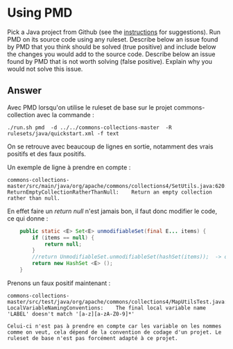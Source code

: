 # Using PMD

Pick a Java project from Github (see the [instructions](../sujet.md) for suggestions). Run PMD on its source code using any ruleset. Describe below an issue found by PMD that you think should be solved (true positive) and include below the changes you would add to the source code. Describe below an issue found by PMD that is not worth solving (false positive). Explain why you would not solve this issue.

## Answer

Avec PMD lorsqu'on utilise le ruleset de base sur le projet commons-collection avec la commande :
```
./run.sh pmd  -d ../../commons-collections-master  -R rulesets/java/quickstart.xml -f text
 ```
 On se retrouve avec beaucoup de lignes en sortie, notamment des vrais positifs et des faux positifs.

 Un exemple de ligne à prendre en compte :
 ```
 commons-collections-master/src/main/java/org/apache/commons/collections4/SetUtils.java:620:    ReturnEmptyCollectionRatherThanNull:    Return an empty collection rather than null.
 ```

 En effet faire un *return null* n'est jamais bon, il faut donc modifier le code, ce qui donne :

```java
	public static <E> Set<E> unmodifiableSet(final E... items) {
    	if (items == null) {
        	return null;
    	}
    	//return UnmodifiableSet.unmodifiableSet(hashSet(items));  -> oldcode
    	return new HashSet <E> ();
	}
```
Prenons un faux positif maintenant :
```
commons-collections-master/src/test/java/org/apache/commons/collections4/MapUtilsTest.java:317:    LocalVariableNamingConventions:    The final local variable name 'LABEL' doesn't match '[a-z][a-zA-Z0-9]*'
```
	Celui-ci n'est pas à prendre en compte car les variable on les nommes comme on veut, cela dépend de la convention de codage d'un projet. Le ruleset de base n'est pas forcément adapté à ce projet.
